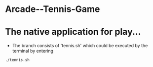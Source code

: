 # Arcade--Tennis-Game
# The native application for play...
* The branch consists of 'tennis.sh' which could be executed by the terminal by entering
```
./tennis.sh
```
